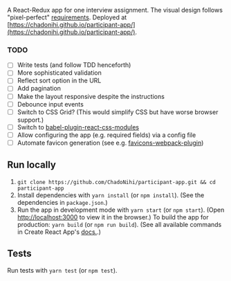 A React-Redux app for one interview assignment.
The visual design follows "pixel-perfect" [requirements](https://github.com/digiaonline/docs/blob/master/recruitment/html5/styleguide.png).
Deployed at [https://chadonihi.github.io/participant-app/](https://chadonihi.github.io/participant-app/).

### TODO
- [ ] Write tests (and follow TDD henceforth)
- [ ] More sophisticated validation
- [ ] Reflect sort option in the URL
- [ ] Add pagination
- [ ] Make the layout responsive despite the instructions
- [ ] Debounce input events
- [ ] Switch to CSS Grid? (This would simplify CSS but have worse browser support.)
- [ ] Switch to [babel-plugin-react-css-modules](https://github.com/gajus/babel-plugin-react-css-modules)
- [ ] Allow configuring the app (e.g. required fields) via a config file
- [ ] Automate favicon generation (see e.g. [favicons-webpack-plugin](https://www.npmjs.com/package/favicons-webpack-plugin))

## Run locally
1) `git clone https://github.com/ChadoNihi/participant-app.git && cd participant-app`
2) Install dependencies with `yarn install` (or `npm install`). (See the dependencies in `package.json`.)
3) Run the app in development mode with `yarn start` (or `npm start`). (Open [http://localhost:3000](http://localhost:3000) to view it in the browser.) To build the app for production: `yarn build` (or `npm run build`). (See all available commands in Create React App's [docs.](https://github.com/facebook/create-react-app/blob/master/packages/react-scripts/template/README.md#available-scripts).)

## Tests
Run tests with `yarn test` (or `npm test`).
